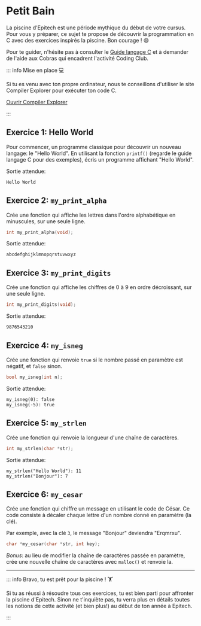# Petit Bain

La piscine d'Epitech est une période mythique du début de votre cursus. Pour
vous y préparer, ce sujet te propose de découvrir la programmation en C avec
des exercices inspirés la piscine. Bon courage ! 😄

Pour te guider, n'hésite pas à consulter le <Icon icon="logos:c" /> [Guide langage C](/guides/c.md)
et à demander de l'aide aux Cobras qui encadrent l'activité Coding Club.

::: info Mise en place 💻

Si tu es venu avec ton propre ordinateur, nous te conseillons d'utiliser le
site Compiler Explorer pour exécuter ton code C.

<Icon icon="simple-icons:compilerexplorer" /> [Ouvrir Compiler Explorer](https://godbolt.org/z/9YWf7Wjq9)

:::

## Exercice 1: Hello World

Pour commencer, un programme classique pour découvrir un nouveau langage: le
"Hello World". En utilisant la fonction `printf()` (regarde le guide langage C
pour des exemples), écris un programme affichant "Hello World".

Sortie attendue:

```
Hello World
```

## Exercice 2: `my_print_alpha`

Crée une fonction qui affiche les lettres dans l'ordre alphabétique en minuscules,
sur une seule ligne.

```c
int my_print_alpha(void);
```

Sortie attendue:

```
abcdefghijklmnopqrstuvwxyz
```

## Exercice 3: `my_print_digits`

Crée une fonction qui affiche les chiffres de 0 à 9 en ordre décroissant, sur
une seule ligne.

```c
int my_print_digits(void);
```

Sortie attendue:

```
9876543210
```

## Exercice 4: `my_isneg`

Crée une fonction qui renvoie `true` si le nombre passé en paramètre est négatif,
et `false` sinon.

```c
bool my_isneg(int n);
```

Sortie attendue:

```
my_isneg(0): false
my_isneg(-5): true
```

## Exercice 5: `my_strlen`

Crée une fonction qui renvoie la longueur d'une chaîne de caractères.

```c
int my_strlen(char *str);
```

Sortie attendue:

```
my_strlen("Hello World"): 11
my_strlen("Bonjour"): 7
```

## Exercice 6: `my_cesar`

Crée une fonction qui chiffre un message en utilisant le code de César. Ce
code consiste à décaler chaque lettre d'un nombre donné en paramètre (la clé).

Par exemple, avec la clé `3`, le message "Bonjour" deviendra "Erqmrxu".

```c
char *my_cesar(char *str, int key);
```

_Bonus_: au lieu de modifier la chaîne de caractères passée en paramètre, crée une
nouvelle chaîne de caractères avec `malloc()` et renvoie la.

---

::: info Bravo, tu est prêt pour la piscine ! 🏋️

Si tu as réussi à résoudre tous ces exercices, tu est bien parti pour affronter
la piscine d'Epitech. Sinon ne t'inquiète pas, tu verra plus en détails toutes
les notions de cette activité (et bien plus!) au début de ton année à
Epitech.

:::
